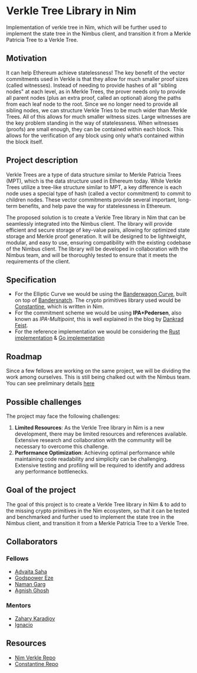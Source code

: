 # Verkle Tree Library in Nim

Implementation of verkle tree in Nim, which will be further used to implement the state tree in the Nimbus client, and transition it from a Merkle Patricia Tree to a Verkle Tree.

## Motivation
It can help Ethereum achieve statelessness! The key benefit of the vector commitments used in Verkle is that they allow for much smaller proof sizes (called witnesses). Instead of needing to provide hashes of all "sibling nodes" at each level, as in Merkle Trees, the prover needs only to provide all parent nodes (plus an extra proof, called an optional) along the paths from each leaf node to the root. Since we no longer need to provide all sibling nodes, we can structure Verkle Tries to be much wider than Merkle Trees. All of this allows for much smaller witness sizes. 
Large witnesses are the key problem standing in the way of statelessness. When witnesses (proofs) are small enough, they can be contained within each block. This allows for the verification of any block using only what’s contained within the block itself.

## Project description
Verkle Trees are a type of data structure similar to Merkle Patricia Trees (MPT), which is the data structure used in Ethereum today. While Verkle Trees utilize a tree-like structure similar to MPT, a key difference is each node uses a special type of hash (called a vector commitment) to commit to children nodes. These vector commitments provide several important, long-term benefits, and help pave the way for statelessness in Ethereum.

The proposed solution is to create a Verkle Tree library in Nim that can be seamlessly integrated into the Nimbus client. The library will provide efficient and secure storage of key-value pairs, allowing for optimized state storage and Merkle proof generation. It will be designed to be lightweight, modular, and easy to use, ensuring compatibility with the existing codebase of the Nimbus client. The library will be developed in collaboration with the Nimbus team, and will be thoroughly tested to ensure that it meets the requirements of the client.

## Specification
- For the Elliptic Curve we would be using the [Banderwagon Curve](https://hackmd.io/@6iQDuIePQjyYBqDChYw_jg/BJBNcv9fq), built on top of [Bandersnatch](https://eprint.iacr.org/2021/1152.pdf). The crypto primitives library used would be [Constantine](https://github.com/mratsim/constantine), which is written in Nim. 
- For the commitment scheme we would be using **IPA+Pedersen**, also known as *IPA-Multipoint*, this is well explained in the blog by [Dankrad Feist](https://dankradfeist.de/ethereum/2021/07/27/inner-product-arguments.html).
- For the reference implementation we would be considering the [Rust implementation](https://github.com/crate-crypto/rust-verkle) & [Go implementation](https://github.com/gballet/go-verkle)

## Roadmap

Since a few fellows are working on the same project, we will be dividing the work among ourselves. This is still being chalked out with the Nimbus team. You can see preliminary details [here](https://github.com/status-im/nim-eth-verkle/issues/1)

## Possible challenges
The project may face the following challenges:
1. **Limited Resources**: As the Verkle Tree library in Nim is a new development, there may be limited resources and references available. Extensive research and collaboration with the community will be necessary to overcome this challenge.
2. **Performance Optimization**: Achieving optimal performance while maintaining code readability and simplicity can be challenging. Extensive testing and profiling will be required to identify and address any performance bottlenecks.

## Goal of the project
The goal of this project is to create a Verkle Tree library in Nim & to add to the missing crypto primitives in the Nim ecosystem, so that it can be tested and benchmarked and further used to implement the state tree in the Nimbus client, and transition it from a Merkle Patricia Tree to a Verkle Tree.

## Collaborators

### Fellows
- [Advaita Saha](https://github.com/advaita-saha)
- [Godspower Eze](https://github.com/Godspower-Eze)
- [Naman Garg](https://github.com/namn-grg)
- [Agnish Ghosh](https://github.com/agnxsh)

### Mentors
- [Zahary Karadjov](https://github.com/zah)
- [Ignacio](https://github.com/jsign)

## Resources
- [Nim Verkle Repo](https://github.com/status-im/nim-eth-verkle)
- [Constantine Repo](https://github.com/mratsim/constantine)